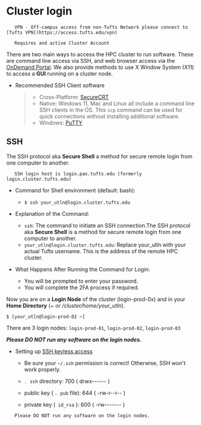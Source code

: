 # Cluster login

```{important}
   VPN - Off-campus access from non-Tufts Network please connect to [Tufts VPN](https://access.tufts.edu/vpn)
```

```{important}
   Requires and active Cluster Account
```

There are two main ways to access the HPC cluster to run software.  These are command line access via SSH, and web browser access via the [OnDemand Portal](https://ondemand.pax.tufts.edu).
We also provide methods to use X Window System (X11) to access a **GUI** running on a cluster node.



- Recommended SSH Client software
  > - Cross-Platform: [SecureCRT](https://access.tufts.edu/securecrt)
  > - Native:  Windows 11, Mac and Linux all include a command line SSH clients in the OS.  This `scp` command can be used for quick connections without installing additional software.
  > - Windows: [PuTTY](https://www.putty.org/)


## SSH

The SSH protocol aka **Secure Shell** a method for secure remote login from one computer to another. 

```{important}
   SSH login host is login.pax.tufts.edu (formerly login.cluster.tufts.edu)
```

- Command for Shell environment (default: bash):

  - `$ ssh your_utln@login.cluster.tufts.edu` 

- Explanation of the Command:
  - `ssh`: The command to initiate an SSH connection.The SSH protocol aka **Secure Shell** is a method for secure remote login from one computer to another.
  - `your_utln@login.cluster.tufts.edu`: Replace your_utln with your actual Tufts username. This is the address of the remote HPC cluster.

- What Happens After Running the Command for Login:
  - You will be prompted to enter your password.
  - You will complete the 2FA process if required.

Now you are on a **Login Node** of the cluster (login-prod-0x) and in your **Home Directory** (~ or */cluster/home/your_utln*). 

`$ [your_utln@login-prod-02 ~]`

There are 3 login nodes: `login-prod-01`, `login-prod-02`, `login-prod-03` 

***Please DO NOT run any software on the login nodes.***

- Setting up [SSH keyless access](_https://www.tecmint.com/ssh-passwordless-login-using-ssh-keygen-in-5-easy-steps/_) 

  * Be sure your `~/.ssh` permission is correct! Otherwise, SSH won't work properly.

  * `. ssh` directory: 700 ( drwx------ )

  * public key ( `. pub` file): 644 ( -rw-r--r-- )

  * private key (` id_rsa` ): 600 ( -rw------- )

  

```{important}
   Please DO NOT run any software on the login nodes.
```
